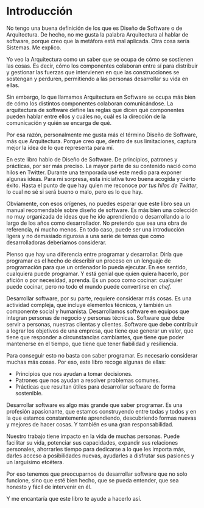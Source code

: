 # Introducción

No tengo una buena definición de los que es Diseño de Software o de Arquitectura. De hecho, no me gusta la palabra Arquitectura al hablar de software, porque creo que la metáfora está mal aplicada. Otra cosa sería Sistemas. Me explico.

Yo veo la Arquitectura como un saber que se ocupa de cómo se sostienen las cosas. Es decir, cómo los componentes colaboran entre sí para distribuir y gestionar las fuerzas que intervienen en que las construcciones se sostengan y perduren, permitiendo a las personas desarrollar su vida en ellas.

Sin embargo, lo que llamamos Arquitectura en Software se ocupa más bien de cómo los distintos componentes colaboran comunicándose. La arquitectura de software define las reglas que dicen qué componentes pueden hablar entre ellos y cuáles no, cuál es la dirección de la comunicación y quién se encarga de qué.

Por esa razón, personalmente me gusta más el término Diseño de Software, más que Arquitectura. Porque creo que, dentro de sus limitaciones, captura mejor la idea de lo que representa para mí.

En este libro hablo de Diseño de Software. De principios, patrones y prácticas, por ser más preciso. La mayor parte de su contenido nació como hilos en Twitter. Durante una temporada usé este medio para exponer algunas ideas. Para mi sorpresa, esta iniciativa tuvo buena acogida y cierto éxito. Hasta el punto de que hay quien me reconoce _por tus hilos de Twitter_, lo cual no sé si será bueno o malo, pero es lo que hay.

Obviamente, con esos orígenes, no puedes esperar que este libro sea un manual recomendable sobre diseño de software. Es más bien una colección no muy organizada de ideas que he ido aprendiendo o desarrollando a lo largo de los años como desarrollador. No pretendo que sea una obra de referencia, ni mucho menos. En todo caso, puede ser una introducción ligera y no demasiado rigurosa a una serie de temas que como desarrolladoras deberíamos considerar.

Pienso que hay una diferencia entre programar y desarrollar. Diría que programar es el hecho de describir un proceso en un lenguaje de programación para que un ordenador lo pueda ejecutar. En ese sentido, cualquiera puede programar. Y está genial que quien quiera hacerlo, por afición o por necesidad, aprenda. Es un poco como cocinar: cualquier puede cocinar, pero no todo el mundo puede convertirse en _chef_.

Desarrollar software, por su parte, requiere considerar más cosas. Es una actividad compleja, que incluye elementos técnicos, y también un componente social y humanista. Desarrollamos software en equipos que integran personas de negocio y personas técnicas. Software que debe servir a personas, nuestras clientas y clientes. Software que debe contribuir a lograr los objetivos de una empresa, que tiene que generar un valor, que tiene que responder a circunstancias cambiantes, que tiene que poder mantenerse en el tiempo, que tiene que tener fiabilidad y resiliencia.

Para conseguir esto no basta con saber programar. Es necesario considerar muchas más cosas. Por eso, este libro recoge algunas de ellas:

* Principios que nos ayudan a tomar decisiones.
* Patrones que nos ayudan a resolver problemas comunes.
* Prácticas que resultan útiles para desarrollar software de forma sostenible.

Desarrollar software es algo más grande que saber programar. Es una profesión apasionante, que estamos construyendo entre todas y todos y en la que estamos constantemente aprendiendo, descubriendo formas nuevas y mejores de hacer cosas. Y también es una gran responsabilidad.

Nuestro trabajo tiene impacto en la vida de muchas personas. Puede facilitar su vida, potenciar sus capacidades, expandir sus relaciones personales, ahorrarles tiempo para dedicarse a lo que les importa más, darles acceso a posibilidades nuevas, ayudarles a disfrutar sus pasiones y un larguísimo etcétera.

Por eso tenemos que preocuparnos de desarrollar software que no solo funcione, sino que esté bien hecho, que se pueda entender, que sea honesto y fácil de intervenir en él.

Y me encantaría que este libro te ayude a hacerlo así.

